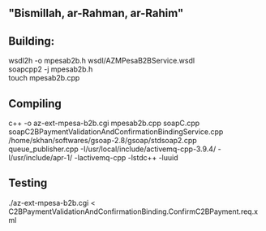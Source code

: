 "Bismillah, ar-Rahman, ar-Rahim"
---

Building:
---
wsdl2h -o mpesab2b.h wsdl/AZMPesaB2BService.wsdl   
soapcpp2 -j mpesab2b.h  
touch mpesab2b.cpp  
 
Compiling
---

c++ -o az-ext-mpesa-b2b.cgi mpesab2b.cpp soapC.cpp soapC2BPaymentValidationAndConfirmationBindingService.cpp /home/skhan/softwares/gsoap-2.8/gsoap/stdsoap2.cpp queue_publisher.cpp -I/usr/local/include/activemq-cpp-3.9.4/ -I/usr/include/apr-1/ -lactivemq-cpp -lstdc++ -luuid

Testing
---
./az-ext-mpesa-b2b.cgi < C2BPaymentValidationAndConfirmationBinding.ConfirmC2BPayment.req.xml
